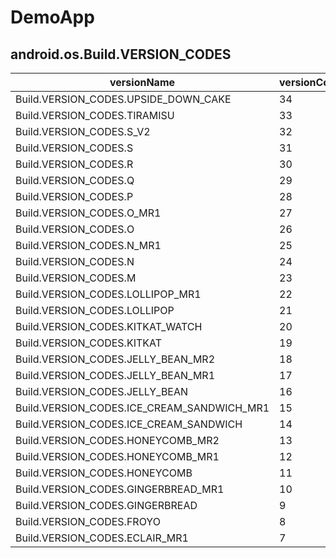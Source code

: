 # DemoApp

## android.os.Build.VERSION_CODES

| versionName                                | versionCode | name  | year |
|--------------------------------------------|-------------|-------|------|
| Build.VERSION_CODES.UPSIDE_DOWN_CAKE       | 34          | 14    | 2023 |
| Build.VERSION_CODES.TIRAMISU               | 33          | 13    | 2022 |
| Build.VERSION_CODES.S_V2                   | 32          | 12L   | 2022 |
| Build.VERSION_CODES.S                      | 31          | 12.0  | 2021 |
| Build.VERSION_CODES.R                      | 30          | 11.0  | 2020 |
| Build.VERSION_CODES.Q                      | 29          | 10.0  | 2019 |
| Build.VERSION_CODES.P                      | 28          | 9.0   | 2018 |
| Build.VERSION_CODES.O_MR1                  | 27          | 8.1   | 2017 |
| Build.VERSION_CODES.O                      | 26          | 8.0   | 2017 |
| Build.VERSION_CODES.N_MR1                  | 25          | 7.1.1 | 2016 |
| Build.VERSION_CODES.N                      | 24          | 7.0   | 2016 |
| Build.VERSION_CODES.M                      | 23          | 6.0   | 2015 |
| Build.VERSION_CODES.LOLLIPOP_MR1           | 22          | 5.1   | 2014 |
| Build.VERSION_CODES.LOLLIPOP               | 21          | 5.0   | 2014 |
| Build.VERSION_CODES.KITKAT_WATCH           | 20          | 4.4W  | 2014 |
| Build.VERSION_CODES.KITKAT                 | 19          | 4.4   | 2013 |
| Build.VERSION_CODES.JELLY_BEAN_MR2         | 18          | 4.3   | 2013 |
| Build.VERSION_CODES.JELLY_BEAN_MR1         | 17          | 4.2   | 2012 |
| Build.VERSION_CODES.JELLY_BEAN             | 16          | 4.1   | 2012 |
| Build.VERSION_CODES.ICE_CREAM_SANDWICH_MR1 | 15          | 4.0.3 | 2011 |
| Build.VERSION_CODES.ICE_CREAM_SANDWICH     | 14          | 4.0   | 2011 |
| Build.VERSION_CODES.HONEYCOMB_MR2          | 13          | 3.2   | 2011 |
| Build.VERSION_CODES.HONEYCOMB_MR1          | 12          | 3.1   | 2011 |
| Build.VERSION_CODES.HONEYCOMB              | 11          | 3.0   | 2011 |
| Build.VERSION_CODES.GINGERBREAD_MR1        | 10          | 2.3.3 | 2011 |
| Build.VERSION_CODES.GINGERBREAD            | 9           | 2.3   | 2010 |
| Build.VERSION_CODES.FROYO                  | 8           | 2.2   | 2010 |
| Build.VERSION_CODES.ECLAIR_MR1             | 7           | 2.1   | 2010 |

